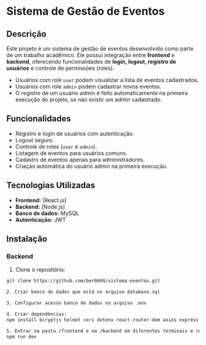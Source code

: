 # Sistema de Gestão de Eventos

## Descrição
Este projeto é um sistema de gestão de eventos desenvolvido como parte de um trabalho acadêmico. Ele possui integração entre **frontend** e **backend**, oferecendo funcionalidades de **login, logout, registro de usuários** e controle de permissões (roles).  

- Usuários com role `user` podem visualizar a lista de eventos cadastrados.  
- Usuários com role `admin` podem cadastrar novos eventos.  
- O registro de um usuário admin é feito automaticamente na primeira execução do projeto, se não existir um admin cadastrado.

## Funcionalidades
- Registro e login de usuários com autenticação.  
- Logout seguro.  
- Controle de roles (`user` e `admin`).  
- Listagem de eventos para usuários comuns.  
- Cadastro de eventos apenas para administradores.  
- Criação automática do usuário admin na primeira execução.

## Tecnologias Utilizadas
- **Frontend:** [React.js]
- **Backend:** [Node.js] 
- **Banco de dados:** MySQL
- **Autenticação:** JWT  

## Instalação

### Backend
1. Clone o repositório:  
```bash
git clone https://github.com/ber0604/sistema-eventos.git

2. Criar banco de dados que está no arquivo database.sql

3. Configurar acesso banco de dados no arquivo .env

4. Criar dependências:
npm install bcryptjs helmet cors dotenv react-router-dom axios express mysql2

5. Entrar na pasta /frontend e na /backend em diferentes terminais e rodar o comando:
npm run dev
